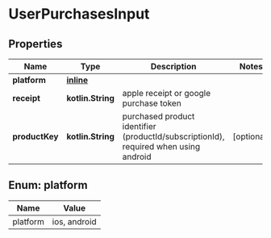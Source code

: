 
# UserPurchasesInput

## Properties
Name | Type | Description | Notes
------------ | ------------- | ------------- | -------------
**platform** | [**inline**](#PlatformEnum) |  | 
**receipt** | **kotlin.String** | apple receipt or google purchase token | 
**productKey** | **kotlin.String** | purchased product identifier (productId/subscriptionId), required when using android |  [optional]


<a name="PlatformEnum"></a>
## Enum: platform
Name | Value
---- | -----
platform | ios, android



